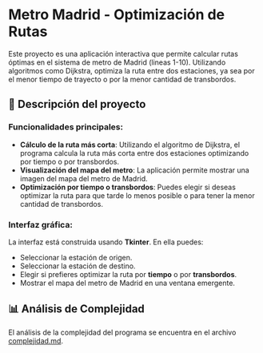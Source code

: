 # Metro Madrid - Optimización de Rutas

Este proyecto es una aplicación interactiva que permite calcular rutas óptimas en el sistema de metro de Madrid (lineas 1-10). Utilizando algoritmos como Dijkstra, optimiza la ruta entre dos estaciones, ya sea por el menor tiempo de trayecto o por la menor cantidad de transbordos.

## 📄 Descripción del proyecto

### Funcionalidades principales:
- **Cálculo de la ruta más corta**: Utilizando el algoritmo de Dijkstra, el programa calcula la ruta más corta entre dos estaciones optimizando por tiempo o por transbordos.
- **Visualización del mapa del metro**: La aplicación permite mostrar una imagen del mapa del metro de Madrid.
- **Optimización por tiempo o transbordos**: Puedes elegir si deseas optimizar la ruta para que tarde lo menos posible o para tener la menor cantidad de transbordos.

### Interfaz gráfica:
La interfaz está construida usando **Tkinter**. En ella puedes:

- Seleccionar la estación de origen.
- Seleccionar la estación de destino.
- Elegir si prefieres optimizar la ruta por **tiempo** o por **transbordos**.
- Mostrar el mapa del metro de Madrid en una ventana emergente.

## 📊 Análisis de Complejidad

El análisis de la complejidad del programa se encuentra en el archivo [complejidad.md](complejidad.md).

